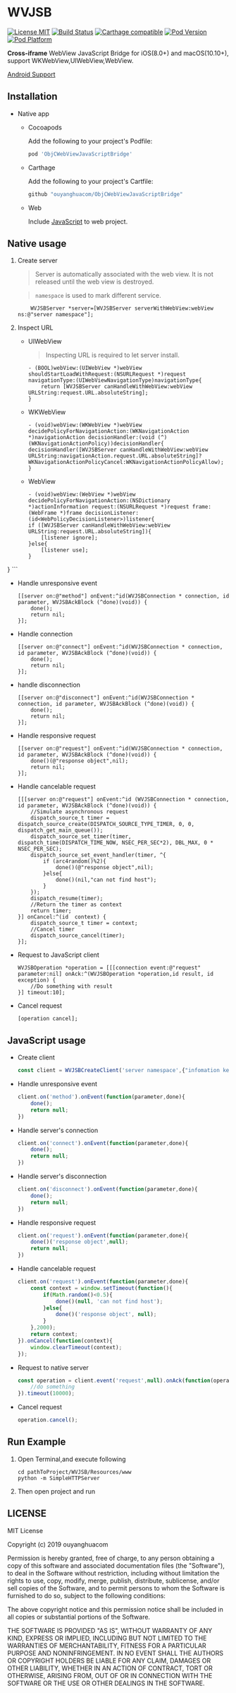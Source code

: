 # WVJSB

[![License MIT](https://img.shields.io/badge/license-MIT-green.svg?style=flat)](https://raw.githubusercontent.com/ouyanghuacom/ObjCWebViewJavaScriptBridge/master/LICENSE)
[![Build Status](https://img.shields.io/travis/ouyanghuacom/ObjCWebViewJavaScriptBridge/master.svg?style=flat)](https://travis-ci.org/ouyanghuacom/ObjCWebViewJavaScriptBridge)
[![Carthage compatible](https://img.shields.io/badge/Carthage-compatible-4BC51D.svg?style=flat)](https://github.com/ouyanghuacom/ObjCWebViewJavaScriptBridge)
[![Pod Version](https://img.shields.io/cocoapods/v/ObjCWebViewJavaScriptBridge.svg?style=flat)](http://cocoapods.org/pods/ObjCWebViewJavaScriptBridge)
[![Pod Platform](https://img.shields.io/cocoapods/p/ObjCWebViewJavaScriptBridge.svg?style=flat)](http://cocoapods.org/pods/ObjCWebViewJavaScriptBridge)

**Cross-iframe** WebView JavaScript Bridge for iOS(8.0+) and macOS(10.10+), support WKWebView,UIWebView,WebView.

[Android Support](https://github.com/ouyanghuacom/JavaWebViewJavaScriptBridge)

## Installation

* Native app
   * Cocoapods

        Add the following to your project's Podfile:
        ```ruby
        pod 'ObjCWebViewJavaScriptBridge'
        ```

   * Carthage

        Add the following to your project's Cartfile:
        ```ruby
        github "ouyanghuacom/ObjCWebViewJavaScriptBridge"
        ```
   * Web

        Include [JavaScript](https://raw.githubusercontent.com/ouyanghuacom/ObjCWebViewJavaScriptBridge/master/ObjCWebViewJavaScriptBridge/Resources/www/scripts/Client.js) to web project.

## Native usage
1. Create server

    > Server is automatically associated with the web view. It is not released until the web view is destroyed. 

    > `namespace` is used to mark different service.
    ```obj-c
        WVJSBServer *server=[WVJSBServer serverWithWebView:webView ns:@"server namespace"];
    ```

2. Inspect URL
   * UIWebView

     >  Inspecting URL is required to let server install.

        ```obj-c
        - (BOOL)webView:(UIWebView *)webView shouldStartLoadWithRequest:(NSURLRequest *)request navigationType:(UIWebViewNavigationType)navigationType{
            return [WVJSBServer canHandleWithWebView:webView URLString:request.URL.absoluteString];
        }
        ```

   * WKWebView

        ```obj-c
        - (void)webView:(WKWebView *)webView decidePolicyForNavigationAction:(WKNavigationAction *)navigationAction decisionHandler:(void (^)(WKNavigationActionPolicy))decisionHandler{
        decisionHandler([WVJSBServer canHandleWithWebView:webView URLString:navigationAction.request.URL.absoluteString]?WKNavigationActionPolicyCancel:WKNavigationActionPolicyAllow);
        }
        ```
    * WebView

       ```obj-c
       - (void)webView:(WebView *)webView decidePolicyForNavigationAction:(NSDictionary *)actionInformation request:(NSURLRequest *)request frame:(WebFrame *)frame decisionListener:(id<WebPolicyDecisionListener>)listener{
       if ([WVJSBServer canHandleWithWebView:webView URLString:request.URL.absoluteString]){
           [listener ignore];
       }else{
           [listener use];
       }
}
       ```
*  Handle unresponsive event
    
    ```obj-c
    [[server on:@"method"] onEvent:^id(WVJSBConnection * connection, id parameter, WVJSBAckBlock (^done)(void)) {
        done();
        return nil;
    }];
    ```
* Handle connection

    ```obj-c
    [[server on:@"connect"] onEvent:^id(WVJSBConnection * connection, id parameter, WVJSBAckBlock (^done)(void)) {
        done();
        return nil;
    }];
    ```

* handle disconnection

    ```obj-c
    [[server on:@"disconnect"] onEvent:^id(WVJSBConnection * connection, id parameter, WVJSBAckBlock (^done)(void)) {
        done();
        return nil;
    }];
    ```

* Handle responsive request

    ```obj-c
    [[server on:@"request"] onEvent:^id(WVJSBConnection * connection, id parameter, WVJSBAckBlock (^done)(void)) {
        done()(@"response object",nil);
        return nil;
    }];
    ```

* Handle cancelable request

    ```obj-c
    [[[server on:@"request"] onEvent:^id (WVJSBConnection * connection, id parameter, WVJSBAckBlock (^done)(void)) {
        //Simulate asynchronous request
        dispatch_source_t timer = dispatch_source_create(DISPATCH_SOURCE_TYPE_TIMER, 0, 0, dispatch_get_main_queue());
        dispatch_source_set_timer(timer, dispatch_time(DISPATCH_TIME_NOW, NSEC_PER_SEC*2), DBL_MAX, 0 * NSEC_PER_SEC);
        dispatch_source_set_event_handler(timer, ^{
            if (arc4random()%2){
                done()(@"response object",nil);
            }else{
                done()(nil,"can not find host");
            }
        });
        dispatch_resume(timer);
        //Return the timer as context 
        return timer;
    }] onCancel:^(id  context) {
        dispatch_source_t timer = context;
        //Cancel timer 
        dispatch_source_cancel(timer);
    }];
    ```

* Request to JavaScript client

    ```obj-c
    WVJSBOperation *operation = [[[connection event:@"request" parameter:nil] onAck:^(WVJSBOperation *operation,id result, id exception) {
        //Do something with result
    }] timeout:10];
    ```

* Cancel request

    ```obj-c
    [operation cancel];
    ```

## JavaScript usage

* Create client

    ```js
    const client = WVJSBCreateClient('server namespace',{"infomation key":"infomation value"});
    ```

* Handle unresponsive event

    ```js
    client.on('method').onEvent(function(parameter,done){
        done();
        return null;
    })
    ```

* Handle server's connection

    ```js
    client.on('connect').onEvent(function(parameter,done){
        done();
        return null;
    })
    ```

* Handle server's disconnection

    ```js
    client.on('disconnect').onEvent(function(parameter,done){
        done();
        return null;
    })
    ```


* Handle responsive request

    ```js
    client.on('request').onEvent(function(parameter,done){
        done()('response object',null);
        return null;
    })
    ```

* Handle cancelable request
    
    ```js
    client.on('request').onEvent(function(parameter,done){
        const context = window.setTimeout(function(){
            if(Math.random()<0.5){
                done()(null, 'can not find host');                       
            }else{
                done()('response object', null);
            }
        },2000);
        return context;
    }).onCancel(function(context){
        window.clearTimeout(context);
    });
    ```

* Request to native server

    ```js
    const operation = client.event('request',null).onAck(function(operation,result, exception){
        //do something
    }).timeout(10000);
    ```

* Cancel request

    ```js
    operation.cancel();
    ```

## Run Example

1. Open Terminal,and execute following

    ```shell
    cd pathToProject/WVJSB/Resources/www
    python -m SimpleHTTPServer
    ```

2. Then open project and run

## LICENSE

MIT License

Copyright (c) 2019 ouyanghuacom

Permission is hereby granted, free of charge, to any person obtaining a copy
of this software and associated documentation files (the "Software"), to deal
in the Software without restriction, including without limitation the rights
to use, copy, modify, merge, publish, distribute, sublicense, and/or sell
copies of the Software, and to permit persons to whom the Software is
furnished to do so, subject to the following conditions:

The above copyright notice and this permission notice shall be included in all
copies or substantial portions of the Software.

THE SOFTWARE IS PROVIDED "AS IS", WITHOUT WARRANTY OF ANY KIND, EXPRESS OR
IMPLIED, INCLUDING BUT NOT LIMITED TO THE WARRANTIES OF MERCHANTABILITY,
FITNESS FOR A PARTICULAR PURPOSE AND NONINFRINGEMENT. IN NO EVENT SHALL THE
AUTHORS OR COPYRIGHT HOLDERS BE LIABLE FOR ANY CLAIM, DAMAGES OR OTHER
LIABILITY, WHETHER IN AN ACTION OF CONTRACT, TORT OR OTHERWISE, ARISING FROM,
OUT OF OR IN CONNECTION WITH THE SOFTWARE OR THE USE OR OTHER DEALINGS IN THE
SOFTWARE.